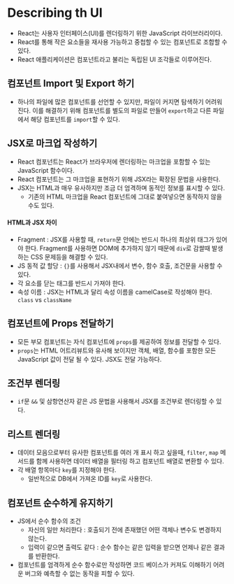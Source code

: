 # Describing th UI
- React는 사용자 인터페이스(UI)를 렌더링하기 위한 JavaScript 라이브러리이다.
- React를 통해 작은 요소들을 재사용 가능하고 중첩할 수 있는 컴포넌트로 조합할 수 있다.
- React 애플리케이션은 컴포넌트라고 불리는 독립된 UI 조각들로 이루어진다.

## 컴포넌트 Import 및 Export 하기
- 하나의 파일에 많은 컴포넌트를 선언할 수 있지만, 파일이 커지면 탐색하기 어려워 진다.
이를 해결하기 위해 컴포넌트를 별도의 파일로 만들어 `export`하고 다른 파일에서 해당 컴포넌트를 `import`할 수 있다.

## JSX로 마크업 작성하기
- React 컴포넌트는 React가 브라우저에 렌더링하는 마크업을 포함할 수 있는 JavaScript 함수이다.
- React 컴포넌트는 그 마크업을 표현하기 위해 JSX라는 확장된 문법을 사용한다.
- JSX는 HTML과 매우 유사하지만 조금 더 엄격하며 동적인 정보를 표시할 수 있다.
    - 기존의 HTML 마크업을 React 컴포넌트에 그대로 붙여넣으면 동작하지 않을 수도 있다.

#### HTML과 JSX 차이
- Fragment : JSX를 사용할 때, `return`문 안에는 반드시 하나의 최상위 태그가 있어야 한다. Fragment를 사용하면 DOM에 추가하지 않기 때문에 `div`로 감쌀때 발생하는 CSS 문제등을 해결할 수 있다.
- JS 동적 값 할당 : `{}`를 사용해서 JSX내에서 변수, 함수 호출, 조건문을 사용할 수 있다.
- 각 요소를 닫는 태그를 반드시 가져야 한다.
- 속성 이름 : JSX는 HTML과 달리 속성 이름을 camelCase로 작성해야 한다. `class` vs `className`

## 컴포넌트에 Props 전달하기
- 모든 부모 컴포넌트는 자식 컴포넌트에 `props`를 제공하여 정보를 전달할 수 있다.
- `props`는 HTML 어트리뷰트와 유사해 보이지만 객체, 배열, 함수를 포함한 모든 JavaScript 값이 전달 될 수 있다. JSX도 전달 가능하다.

## 조건부 렌더링
- `if`문 `&&` 및 삼항연산자 같은 JS 문법을 사용해서 JSX를 조건부로 렌더링할 수 있다.

## 리스트 렌더링
- 데이터 모음으로부터 유사한 컴포넌트를 여러 개 표시 하고 싶을때, `filter`, `map` 메서드를 함께 사용하면 데이터 배열을 필터링 하고 컴포넌트 배열로 변환할 수 있다.
- 각 배열 항목마다 `key`를 지정해야 한다.
    - 일반적으로 DB에서 가져온 ID를 `key`로 사용한다.

## 컴포넌트 순수하게 유지하기
- JS에서 순수 함수의 조건
    - 자신의 일만 처리한다 : 호출되기 전에 존재했던 어떤 객체나 변수도 변경하지 않는다.
    - 입력이 같으면 출력도 같다 : 순수 함수는 같은 입력을 받으면 언제나 같은 결과를 반환한다.
- 컴포넌트를 엄격하게 순수 함수로만 작성하면 코드 베이스가 커져도 이해하기 어려운 버그와 예측할 수 없는 동작을 피할 수 있다.